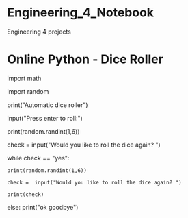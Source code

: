 # Engineering_4_Notebook
Engineering 4 projects

# Online Python - Dice Roller
import math

import random

print("Automatic dice roller")

input("Press enter to roll:")

print(random.randint(1,6))

check = input("Would you like to roll the dice again? ")

while check == "yes":

    print(random.randint(1,6))

    check =  input("Would you like to roll the dice again? ")

    print(check)

else:
    print("ok goodbye")



